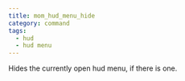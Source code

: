 ```yaml
---
title: mom_hud_menu_hide
category: command
tags:
  - hud
  - hud menu
---
```


Hides the currently open hud menu, if there is one.
